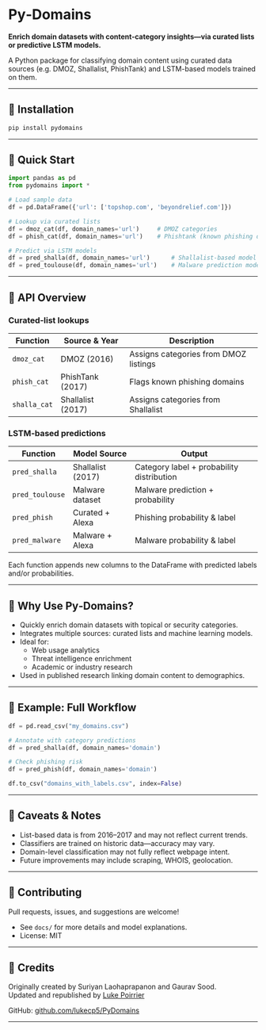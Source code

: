 # Py‑Domains

**Enrich domain datasets with content-category insights—via curated lists or predictive LSTM models.**

A Python package for classifying domain content using curated data sources (e.g. DMOZ, Shallalist, PhishTank) and LSTM-based models trained on them.

---

## 🔹 Installation

```bash
pip install pydomains
```

---

## 🔹 Quick Start

```python
import pandas as pd
from pydomains import *

# Load sample data
df = pd.DataFrame({'url': ['topshop.com', 'beyondrelief.com']})

# Lookup via curated lists
df = dmoz_cat(df, domain_names='url')     # DMOZ categories
df = phish_cat(df, domain_names='url')    # Phishtank (known phishing domains)

# Predict via LSTM models
df = pred_shalla(df, domain_names='url')      # Shallalist-based model
df = pred_toulouse(df, domain_names='url')    # Malware prediction model
```

---

## 🔹 API Overview

### Curated‑list lookups

| Function       | Source & Year       | Description                              |
|----------------|----------------------|------------------------------------------|
| `dmoz_cat`     | DMOZ (2016)          | Assigns categories from DMOZ listings    |
| `phish_cat`    | PhishTank (2017)     | Flags known phishing domains             |
| `shalla_cat`   | Shallalist (2017)    | Assigns categories from Shallalist       |

### LSTM‑based predictions

| Function         | Model Source         | Output                                      |
|------------------|----------------------|---------------------------------------------|
| `pred_shalla`    | Shallalist (2017)    | Category label + probability distribution   |
| `pred_toulouse`  | Malware dataset      | Malware prediction + probability            |
| `pred_phish`     | Curated + Alexa      | Phishing probability & label                |
| `pred_malware`   | Malware + Alexa      | Malware probability & label                 |

Each function appends new columns to the DataFrame with predicted labels and/or probabilities.

---

## 🔹 Why Use Py‑Domains?

- Quickly enrich domain datasets with topical or security categories.
- Integrates multiple sources: curated lists and machine learning models.
- Ideal for:
  - Web usage analytics
  - Threat intelligence enrichment
  - Academic or industry research
- Used in published research linking domain content to demographics.

---

## 🔹 Example: Full Workflow

```python
df = pd.read_csv("my_domains.csv")

# Annotate with category predictions
df = pred_shalla(df, domain_names='domain')

# Check phishing risk
df = pred_phish(df, domain_names='domain')

df.to_csv("domains_with_labels.csv", index=False)
```

---

## 🔹 Caveats & Notes

- List-based data is from 2016–2017 and may not reflect current trends.
- Classifiers are trained on historic data—accuracy may vary.
- Domain-level classification may not fully reflect webpage intent.
- Future improvements may include scraping, WHOIS, geolocation.

---

## 🔹 Contributing

Pull requests, issues, and suggestions are welcome!

- See `docs/` for more details and model explanations.
- License: MIT

---

## 🔹 Credits

Originally created by Suriyan Laohaprapanon and Gaurav Sood.  
Updated and republished by [Luke Poirrier](https://github.com/lukecp5)

GitHub: [github.com/lukecp5/PyDomains](https://github.com/lukecp5/PyDomains)

---

